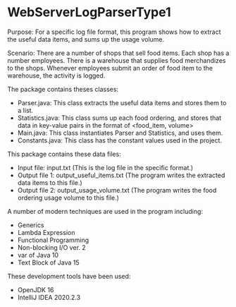 # WebServerLogParserType1

Purpose:
For a specific log file format, this program shows how to extract the useful data items, and sums up the usage volume.

Scenario:
There are a number of shops that sell food items.
Each shop has a number employees.
There is a warehouse that supplies food merchandizes to the shops.
Whenever employees submit an order of food item to the warehouse, the activity is logged.

The package contains theses classes:
- Parser.java: This class extracts the useful data items and stores them to a list.
- Statistics.java: This class sums up each food ordering, and stores that data in key-value pairs in the format of <food_item, volume>
- Main.java: This class instantiates Parser and Statistics, and uses them.
- Constants.java: This class has the constant values used in the project.

This package contains these data files:
- Input file: input.txt (This is the log file in the specific format.)
- Output file 1: output_useful_items.txt  (The program writes the extracted data items to this file.)
- Output file 2: output_usage_volume.txt  (The program writes the food ordering usage volume to this file.)

A number of modern techniques are used in the program including:
- Generics
- Lambda Expression
- Functional Programming
- Non-blocking I/O ver. 2
- var of Java 10
- Text Block of Java 15

These development tools have been used:
- OpenJDK 16
- IntelliJ IDEA 2020.2.3
